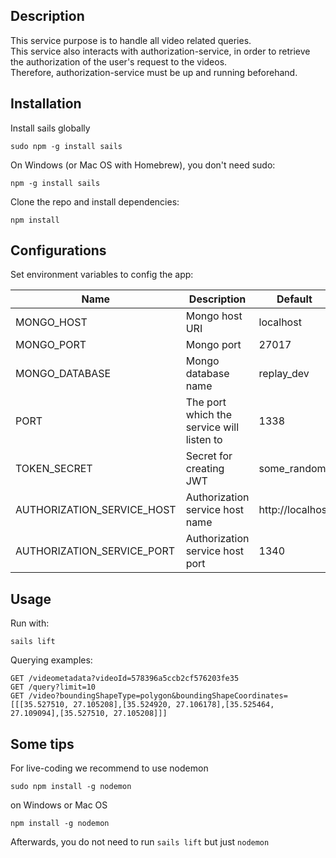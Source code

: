 ## Description
This service purpose is to handle all video related queries.  
This service also interacts with authorization-service, in order to retrieve the authorization of the user's request to the videos.  
Therefore, authorization-service must be up and running beforehand.

## Installation
Install sails globally
```
sudo npm -g install sails
```
On Windows (or Mac OS with Homebrew), you don't need sudo:
```
npm -g install sails
```

Clone the repo and install dependencies:
```
npm install
```

## Configurations
Set environment variables to config the app:

| Name                          | Description                                  | Default          |
|-------------------------------|----------------------------------------------|------------------|
| MONGO_HOST                    | Mongo host URI                               | localhost        |
| MONGO_PORT                    | Mongo port                                   | 27017            |
| MONGO_DATABASE                | Mongo database name                          | replay_dev       |
| PORT                          | The port which the service will listen to    | 1338             |
| TOKEN_SECRET				    | Secret for creating JWT    	               | some_random      |
| AUTHORIZATION_SERVICE_HOST    | Authorization service host name              | http://localhost |
| AUTHORIZATION_SERVICE_PORT    | Authorization service host port              | 1340             |

## Usage
Run with:
```
sails lift
```

Querying examples:
```
GET /videometadata?videoId=578396a5ccb2cf576203fe35
GET /query?limit=10
GET /video?boundingShapeType=polygon&boundingShapeCoordinates=[[[35.527510, 27.105208],[35.524920, 27.106178],[35.525464, 27.109094],[35.527510, 27.105208]]]
```

## Some tips
For live-coding we recommend to use nodemon
```
sudo npm install -g nodemon
```
on Windows or Mac OS
```
npm install -g nodemon
```
Afterwards, you do not need to run `sails lift` but just `nodemon`

